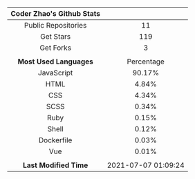 | **Coder Zhao's Github Stats** | |
|:-:|:-:|
| Public Repositories | 11 |
| Get Stars | 119 |
| Get Forks | 3 |
| | |
| **Most Used Languages** | Percentage |
| JavaScript | 90.17% |
| HTML | 4.84% |
| CSS | 4.34% |
| SCSS | 0.34% |
| Ruby | 0.15% |
| Shell | 0.12% |
| Dockerfile | 0.03% |
| Vue | 0.01% |
| | |
| **Last Modified Time** | 2021-07-07 01:09:24 |